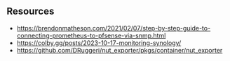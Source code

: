 ## Resources

- https://brendonmatheson.com/2021/02/07/step-by-step-guide-to-connecting-prometheus-to-pfsense-via-snmp.html
- https://colby.gg/posts/2023-10-17-monitoring-synology/
- https://github.com/DRuggeri/nut_exporter/pkgs/container/nut_exporter